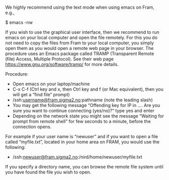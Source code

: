 We highly recommend using the text mode when using emacs on Fram, e.g.,

$ emacs -nw

If you wish to use the graphical user interface, then we recommend to run
emacs on your local computer and open the file remotely.  For this you do not
need to copy the files from Fram to your local computer, you simply open them
as you would open a remote web page in your browser. The procedure uses an
Emacs package called TRAMP (Transparent Remote (file) Access, Multiple
Protocol). See their web page https://www.gnu.org/software/tramp/ for more details.

Procedure:
 * Open emacs on your laptop/machine
 * C-x C-f (Ctrl key and x, then Ctrl key and f (or Mac equivalent), then you will get a “find file” prompt)
 * /ssh:username@fram.sigma2.no:pathname  (note the leading slash)
 * You may get the following message “Offending key for IP in …. Are you sure you want to continue connecting (yes/no)?“ type yes and enter
 * Depending on the network state you might see the message “Waiting for prompt from remote shell” for few seconds to a minute, before the connection opens. 

For example if your user name is “newuser” and if you want to open a file called “myfile.txt”, located in your home area on FRAM, you would use the following:

 * /ssh:newuser@fram.sigma2.no:/nird/home/newuser/myfile.txt

If you specify a directory name, you can browse the remote file system until you have found the file you wish to open.